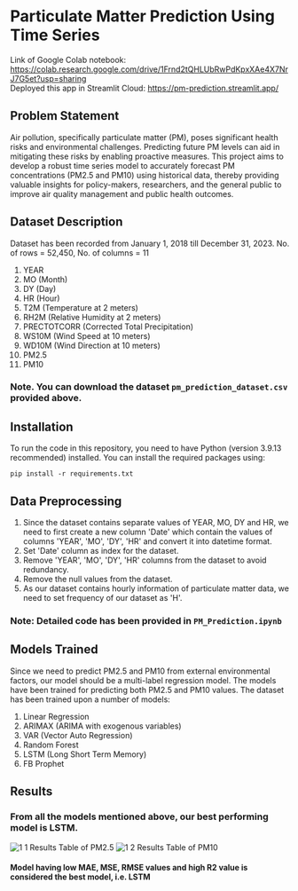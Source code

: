 # Particulate Matter Prediction Using Time Series
Link of Google Colab notebook: https://colab.research.google.com/drive/1Frnd2tQHLUbRwPdKpxXAe4X7NrJ7G5et?usp=sharing   
Deployed this app in Streamlit Cloud: https://pm-prediction.streamlit.app/
## Problem Statement
Air pollution, specifically particulate matter (PM), poses significant health risks and environmental challenges. Predicting future PM levels can aid in mitigating these risks by enabling proactive measures. This project aims to develop a robust time series model to accurately forecast PM concentrations (PM2.5 and PM10) using historical data, thereby providing valuable insights for policy-makers, researchers, and the general public to improve air quality management and public health outcomes.
## Dataset Description
Dataset has been recorded from January 1, 2018 till December 31, 2023. 
No. of rows = 52,450, 
No. of columns = 11
1. YEAR
2. MO (Month)
3. DY (Day)
4. HR (Hour)
5. T2M (Temperature at 2 meters)
6. RH2M (Relative Humidity at 2 meters)
7. PRECTOTCORR (Corrected Total Precipitation)
8. WS10M (Wind Speed at 10 meters)
9. WD10M (Wind Direction at 10 meters)
10. PM2.5
11. PM10
### Note. You can download the dataset `pm_prediction_dataset.csv` provided above.

## Installation
To run the code in this repository, you need to have Python (version 3.9.13 recommended) installed. You can install the required packages using:

```bashfrequency 
pip install -r requirements.txt
```
## Data Preprocessing
1. Since the dataset contains separate values of YEAR, MO, DY and HR, we need to first create a new column 'Date' which contain the values of columns 'YEAR', 'MO', 'DY', 'HR' and convert it into datetime format.
2. Set 'Date' column as index for the dataset.
3. Remove 'YEAR', 'MO', 'DY', 'HR' columns from the dataset to avoid redundancy.
4. Remove the null values from the dataset.
5. As our dataset contains hourly information of particulate matter data, we need to set frequency of our dataset as 'H'.
### Note: Detailed code has been provided in `PM_Prediction.ipynb`

## Models Trained
Since we need to predict PM2.5 and PM10 from external environmental factors, our model should be a multi-label regression model. The models have been trained for predicting both PM2.5 and PM10 values. The dataset has been trained upon a number of models:
1. Linear Regression
2. ARIMAX (ARIMA with exogenous variables)
3. VAR (Vector Auto Regression)
4. Random Forest
5. LSTM (Long Short Term Memory)
6. FB Prophet
## Results
### From all the models mentioned above, our best performing model is LSTM.
![1 1](https://github.com/Tejas320/Particulate_Matter_Prediction/assets/73283098/a2102f4b-e5a5-4f6d-917d-7edfc8a2b022)
Results Table of PM2.5
![1 2](https://github.com/Tejas320/Particulate_Matter_Prediction/assets/73283098/1a30d4c1-cc7a-43e3-b727-409e0a6545ac)
Results Table of PM10
#### Model having low MAE, MSE, RMSE values and high R2 value is considered the best model, i.e. LSTM


